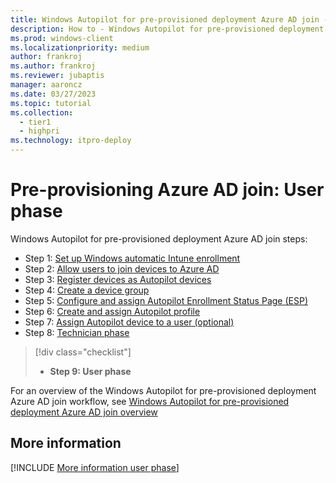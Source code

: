 ```yaml
---
title: Windows Autopilot for pre-provisioned deployment Azure AD join - Step 8 of 9 - User phase
description: How to - Windows Autopilot for pre-provisioned deployment Azure AD join - Step 8 of 9 - User phase.
ms.prod: windows-client
ms.localizationpriority: medium
author: frankroj
ms.author: frankroj
ms.reviewer: jubaptis
manager: aaroncz
ms.date: 03/27/2023
ms.topic: tutorial
ms.collection: 
  - tier1
  - highpri
ms.technology: itpro-deploy
---
```


# Pre-provisioning Azure AD join: User phase

Windows Autopilot for pre-provisioned deployment Azure AD join steps:
- Step 1: [Set up Windows automatic Intune enrollment](azure-ad-join-automatic-enrollment.md)
- Step 2: [Allow users to join devices to Azure AD](azure-ad-join-allow-users-to-join.md)
- Step 3: [Register devices as Autopilot devices](azure-ad-join-register-device.md)
- Step 4: [Create a device group](azure-ad-join-device-group.md)
- Step 5: [Configure and assign Autopilot Enrollment Status Page (ESP)](azure-ad-join-esp.md)
- Step 6: [Create and assign Autopilot profile](azure-ad-join-autopilot-profile.md)
- Step 7: [Assign Autopilot device to a user (optional)](azure-ad-join-assign-device-to-user.md)
- Step 8: [Technician phase](azure-ad-join-technician-phase.md)
> [!div class="checklist"]
> - **Step 9: User phase**

For an overview of the Windows Autopilot for pre-provisioned deployment Azure AD join workflow, see [Windows Autopilot for pre-provisioned deployment Azure AD join overview](azure-ad-join-workflow.md)

## More information

[!INCLUDE [More information user phase](../includes/more-info-user-phase.md)]
